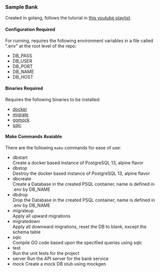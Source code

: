 ### Sample Bank

Created in golang, follows the tutorial in [this youtube playlist](https://www.youtube.com/playlist?list=PLy_6D98if3ULEtXtNSY_2qN21VCKgoQAE).

#### Configuration Required
For running, requires the following environment variables in a file called ".env" at the root level of the repo:
- DB_PASS
- DB_USER
- DB_PORT
- DB_NAME
- DB_HOST

#### Binaries Required
Requires the following binaries to be installed:
- [docker](https://www.docker.com/get-started)
- [migrate](https://github.com/golang-migrate/migrate)
- [gomock](https://github.com/golang/mock)
- [sqlc](https://github.com/kyleconroy/sqlc)

#### Make Commands Avaiable
There are the following `make` commands for ease of use:
- dbstart  
Create a docker based instance of PostgreSQL 13, alpine flavor
- dbstop  
Destroy the docker based instance of PostgreSQL 13, alpine flavor
- dbcreate  
Create a Database in the created PSQL container, name is defined in .env by DB_NAME
- dbdrop  
Drop the Database in the created PSQL container, name is defined in .env by DB_NAME
- migrateup  
Apply all upward migrations
- migratedown  
Apply all downward migrations, reset the DB to blank, except the schema table
- sqlc  
Compile GO code based upon the specified queries using sqlc
- test  
Run the unit tests for the project
- server
Run the API server for the bank service
- mock
Create a mock DB stub using mockgen